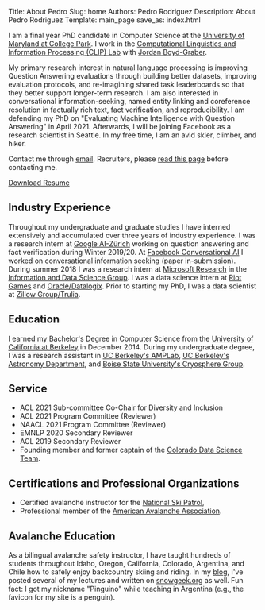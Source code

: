 Title: About Pedro
Slug: home
Authors: Pedro Rodriguez
Description: About Pedro Rodriguez
Template: main_page
save_as: index.html

I am a final year PhD candidate in Computer Science at the [University of Maryland at College Park](http://www.cs.umd.edu/).
I work in the [Computational Linguistics and Information Processing (CLIP) Lab](https://wiki.umiacs.umd.edu/clip/index.php/Main_Page) with [Jordan Boyd-Graber](http://www.umiacs.umd.edu/~jbg/).

My primary research interest in natural language processing is improving Question Answering evaluations through building better datasets, improving evaluation protocols, and re-imagining shared task leaderboards so that they better support longer-term research.
I am also interested in conversational information-seeking, named entity linking and coreference resolution in factually rich text, fact verification, and reproducibility.
I am defending my PhD on "Evaluating Machine Intelligence with Question Answering" in April 2021.
Afterwards, I will be joining Facebook as a research scientist in Seattle.
In my free time, I am an avid skier, climber, and hiker. 

Contact me through <a target="_blank" href="https://mailhide.io/e/wbfjM">email</a>. Recruiters, please [read this page](/recruiting) before contacting me.

<a class="button small common-button" style="width:200px;" href="{static}/resume.pdf" target="_blank">Download Resume</a>


## Industry Experience

Throughout my undergraduate and graduate studies I have interned extensively and accumulated over three years of industry experience. I was a research intern at [Google AI-Zürich](https://ai.google/research/join-us/zurich/) working on question answering and fact verification during Winter 2019/20.
At [Facebook Conversational AI](https://ai.facebook.com/research/conversational-ai) I worked on conversational information seeking (paper in-submission).
During summer 2018 I was a research intern at [Microsoft Research](https://www.microsoft.com/en-us/research) in the [Information and Data Science Group](https://www.microsoft.com/en-us/research/group/information-and-data-sciences/).
I was a data science intern at [Riot Games](https://youtu.be/jsRVA-HXZQc) and [Oracle/Datalogix](https://cloud.oracle.com/data-cloud).
Prior to starting my PhD, I was a data scientist at [Zillow Group/Trulia](https://www.trulia.com/about/careers/).

## Education

I earned my Bachelor's Degree in Computer Science from the [University of California at Berkeley](https://eecs.berkeley.edu/) in December 2014.
During my undergraduate degree, I was a research assistant in [UC Berkeley's AMPLab](https://amplab.cs.berkeley.edu/), [UC Berkeley's Astronomy Department](https://sites.google.com/site/cftdinfo/), and [Boise State University's Cryosphere Group](https://earth.boisestate.edu/cryogars/).


## Service

* ACL 2021 Sub-committee Co-Chair for Diversity and Inclusion
* ACL 2021 Program Committee (Reviewer)
* NAACL 2021 Program Committee (Reviewer)
* EMNLP 2020 Secondary Reviewer
* ACL 2019 Secondary Reviewer
* Founding member and former captain of the [Colorado Data Science Team](http://codata.colorado.edu).

## Certifications and Professional Organizations

* Certified avalanche instructor for the [National Ski Patrol](http://nsp.org/), 
* Professional member of the [American Avalanche Association](https://www.americanavalancheassociation.org/).

## Avalanche Education

As a bilingual avalanche safety instructor, I have taught hundreds of students throughout Idaho, Oregon, California, Colorado, Argentina, and Chile how to safely enjoy backcountry skiing and riding.
In my [blog](https://www.pedro.ai/blog), I've posted several of my lectures and written on [snowgeek.org](https://snowgeek.org) as well. Fun fact: I got my nickname "Pinguino" while teaching in Argentina (e.g., the favicon for my site is a penguin).
